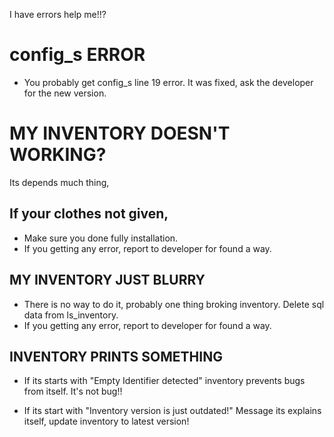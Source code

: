 I have errors help me!!?

# config_s ERROR
- You probably get config_s line 19 error. It was fixed, ask the developer for the new version.


# MY INVENTORY DOESN'T WORKING?

Its depends much thing,

## If your clothes not given,

- Make sure you done fully installation.
- If you getting any error, report to developer for found a way.

## MY INVENTORY JUST BLURRY

- There is no way to do it, probably one thing broking inventory. Delete sql data from ls_inventory.
- If you getting any error, report to developer for found a way.


## INVENTORY PRINTS SOMETHING

- If its starts with "Empty Identifier detected" inventory prevents bugs from itself. It's not bug!!

- If its start with "Inventory version is just outdated!" Message its explains itself, update inventory to latest version!
